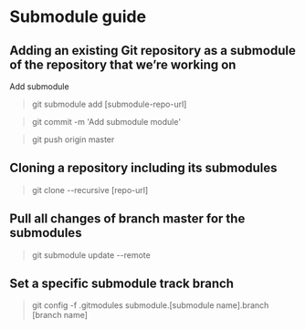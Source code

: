 # Submodule guide

## Adding an existing Git repository as a submodule of the repository that we’re working on

Add submodule

> git submodule add [submodule-repo-url]

> git commit -m 'Add submodule module'

> git push origin master

## Cloning a repository including its submodules
> git clone --recursive [repo-url]


## Pull all changes of branch master for the submodules
> git submodule update --remote


## Set a specific submodule track branch   

> git config -f .gitmodules submodule.[submodule name].branch [branch name]

